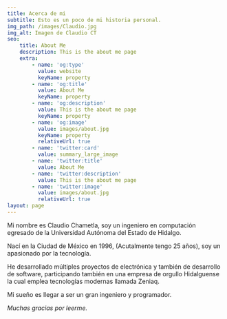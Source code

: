 ```yaml
---
title: Acerca de mi
subtitle: Esto es un poco de mi historia personal.
img_path: /images/Claudio.jpg
img_alt: Imagen de Claudio CT
seo:
    title: About Me
    description: This is the about me page
    extra:
        - name: 'og:type'
          value: website
          keyName: property
        - name: 'og:title'
          value: About Me
          keyName: property
        - name: 'og:description'
          value: This is the about me page
          keyName: property
        - name: 'og:image'
          value: images/about.jpg
          keyName: property
          relativeUrl: true
        - name: 'twitter:card'
          value: summary_large_image
        - name: 'twitter:title'
          value: About Me
        - name: 'twitter:description'
          value: This is the about me page
        - name: 'twitter:image'
          value: images/about.jpg
          relativeUrl: true
layout: page
---
```


Mi nombre es Claudio Chametla, soy un ingeniero en computación egresado de la Universidad Autónoma del Estado de Hidalgo.

Nací en la Ciudad de México en 1996, (Acutalmente tengo 25 años), soy un apasionado por la tecnología.

He desarrollado múltiples proyectos de electrónica y también de desarrollo de software, participando también en una empresa de orgullo Hidalguense la cual emplea tecnologías modernas llamada Zeniaq.

Mi sueño es llegar a ser un gran ingeniero y programador.

_Muchas gracias por leerme._
